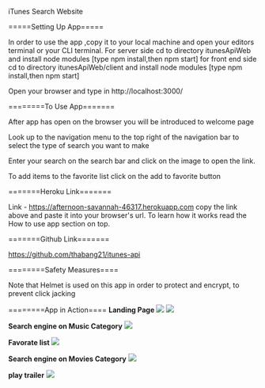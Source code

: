 iTunes Search Website

=====Setting Up App=====

In order to use the app ,copy it to your local machine and open your editors terminal or your CLI terminal.
For server side cd to directory itunesApiWeb and install node modules [type npm install,then npm start]
for front end side cd to directory itunesApiWeb/client and install node modules [type npm install,then npm start]

Open your browser and type in http://localhost:3000/

========To Use App=======

After app has open on the browser you will be introduced to welcome page

Look up to the navigation menu to the top right of the navigation
bar to select the type of search you want to make

Enter your search on the search bar and click on the image to
open the link.

To add items to the favorite list click on the add to favorite
button

=======Heroku Link=======

Link - https://afternoon-savannah-46317.herokuapp.com
copy the link above and paste it into your browser's url.
To learn how it works read the How to use app section on top.

=======Github Link=======

https://github.com/thabang21/itunes-api 

========Safety Measures====

Note that Helmet is used on this app in order to protect and encrypt,
to prevent click jacking



========App in Action====
<b>Landing Page</b>
![](ReadMe.md/slide%20(1).png)
![](ReadMe.md/slide%20(2).png)

<b>Search engine on Music Category</b>
![](ReadMe.md/slide%20(3).png)

<b>Favorate list</b>
![](ReadMe.md/slide%20(4).png)

<b>Search engine on Movies Category</b>
![](ReadMe.md/slide%20(5).png)

<b>play trailer</b>
![](ReadMe.md/slide%20(6).png)
